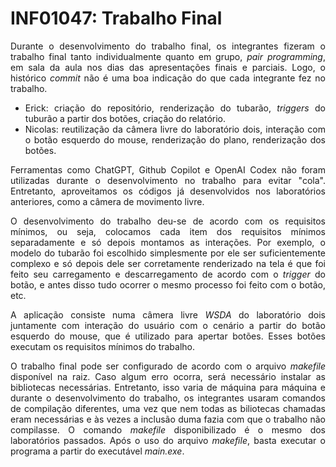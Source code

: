 # INF01047: Trabalho Final

<p align="justify">
    Durante o desenvolvimento do trabalho final, os integrantes fizeram o trabalho final tanto individualmente quanto em grupo, <i>pair programming</i>, em sala da aula nos dias das apresentações finais e parciais. Logo, o histórico <i>commit</i> não é uma boa indicação do que cada integrante fez no trabalho.
</p>

<div align="justify">
    <ul>
        <li>
            Erick: criação do repositório, renderização do tubarão, <i>triggers</i> do tuburão a partir dos botões, criação do relatório.
        </li>
        <li>
            Nicolas: reutilização da câmera livre do laboratório dois, interação com o botão esquerdo do mouse, renderização do plano, renderização dos botões.
        </li>
    </ul>
</div>

<p align="justify">
    Ferramentas como ChatGPT, Github Copilot e OpenAI Codex não foram utilizadas durante o desenvolvimento no trabalho para evitar "cola". Entretanto, aproveitamos os códigos já desenvolvidos nos laboratórios anteriores, como a câmera de movimento livre.
</p>

<p align="justify">
    O desenvolvimento do trabalho deu-se de acordo com os requisitos mínimos, ou seja, colocamos cada item dos requisitos mínimos separadamente e só depois montamos as interações. Por exemplo, o modelo do tubarão foi escolhido simplesmente por ele ser suficientemente complexo e só depois dele ser corretamente renderizado na tela é que foi feito seu carregamento e descarregamento de acordo com o <i>trigger</i> do botão, e antes disso tudo ocorrer o mesmo processo foi feito com o botão, etc. 
</p>

<p align="justify">
    A aplicação consiste numa câmera livre <i>WSDA</i> do laboratório dois juntamente com interação do usuário com o cenário a partir do botão esquerdo do mouse, que é utilizado para apertar botões. Esses botões executam os requisitos mínimos do trabalho.
</p>

<p align="justify">
    O trabalho final pode ser configurado de acordo com o arquivo <i>makefile</i> disponível na raiz. Caso algum erro ocorra, será necessário instalar as bibliotecas necessárias. Entretanto, isso varia de máquina para máquina e durante o desenvolvimento do trabalho, os integrantes usaram comandos de compilação diferentes, uma vez que nem todas as biliotecas chamadas eram necessárias e às vezes a inclusão duma fazia com que o trabalho não compilasse. O comando <i>makefile</i> disponibilizado é o mesmo dos laboratórios passados. Após o uso do arquivo <i>makefile</i>, basta executar o programa a partir do executável <i>main.exe</i>.
</p>